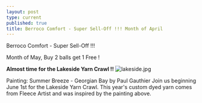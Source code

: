 ```yaml
---
layout: post
type: current
published: true
title: Berroco Comfort - Super Sell-Off !!! Month of April
---
```


Berroco Comfort - Super Sell-Off !!! 

Month of May, Buy 2 balls get 1 Free  !

<strong>Almost time for the Lakeside Yarn Crawl !!</strong>
![lakeside.jpg]({{site.baseurl}}/news/img/lakeside.jpg)

Painting: Summer Breeze - Georgian Bay   by Paul Gauthier
Join us beginning June 1st for the Lakeside Yarn Crawl.  This year's custom dyed yarn comes from Fleece Artist and was inspired by the painting above. 

              
